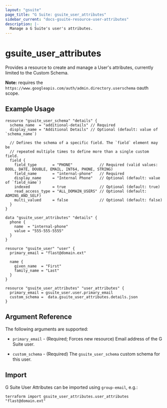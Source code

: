 ```yaml
---
layout: "gsuite"
page_title: "G Suite: gsuite_user_attributes"
sidebar_current: "docs-gsuite-resource-user-attributes"
description: |-
  Manage a G Suite's user's attributes.
---
```


# gsuite\_user\_attributes

Provides a resource to create and manage a User's attributes, currently limited
to the Custom Schema.

**Note:** requires the `https://www.googleapis.com/auth/admin.directory.userschema`
oauth scope.

## Example Usage

```hcl
resource "gsuite_user_schema" "details" {
  schema_name  = "additional-details" // Required
  display_name = "Additional Details" // Optional (default: value of `schema_name`)

  // Defines the schema of a specific field. The `field` element may be
  // repeated multiple times to define more than a single custom field.
  field {
    field_type       = "PHONE"            // Required (valid values: BOOL, DATE, DOUBLE, EMAIL, INT64, PHONE, STRING)
    field_name       = "internal-phone"   // Required
    display_name     = "Internal Phone"   // Optional (default: value of `field_name`)
    indexed          = true               // Optional (default: true)
    read_access_type = "ALL_DOMAIN_USERS" // Optional (default: ADMINS_AND_SELF)
    multi_valued     = false              // Optional (default: false)
  }
}

data "gsuite_user_attributes" "details" {
  phone {
    name  = "internal-phone"
    value = "555-555-5555"
  }
}

resource "gsuite_user" "user" {
  primary_email = "flast@domain.ext"

  name {
    given_name  = "First"
    family_name = "Last"
  }
}

resource "gsuite_user_attributes" "user_attributes" {
  primary_email = gsuite_user.user.primary_email
  custom_schema =  data.gsuite_user_attributes.details.json
}
```

## Argument Reference

The following arguments are supported:

* `primary_email` - (Required; Forces new resource) Email address of the G Suite
  user.

* `custom_schema` - (Required) The `gsuite_user_schema` custom schema for this
  user.

## Import

G Suite User Attributes can be imported using `group-email`, e.g.:

```
terraform import gsuite_user_attributes.user_attributes "flast@domain.ext"
```
